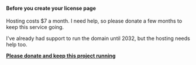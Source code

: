 #### Before you create your license page

Hosting costs $7 a month. I need help, so please donate a few months to keep this service going.

I've already had support to run the domain until 2032, but the hosting needs help too.

**[Please donate and keep this project running](https://www.paypal.me/rem)**

